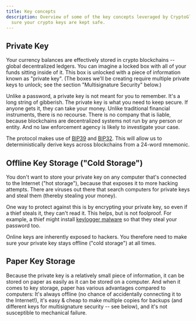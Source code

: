 ```yaml
---
title: Key concepts
description: Overview of some of the key concepts leveraged by CryptoGlacier to make
  sure your crypto keys are kept safe.
---
```


## Private Key

Your currency balances are effectively stored in crypto
blockchains -- global decentralized ledgers. You can imagine a locked box
with all of your funds sitting inside of it. This box is unlocked with
a piece of information known as "private key". (The boxes we'll be creating
require multiple private keys to unlock; see the section "Multisignature
Security" below.)

Unlike a password, a private key is not meant for you to remember.
It's a long string of gibberish. The private key is what you need to keep
secure. If anyone gets it, they can take your money. Unlike traditional
financial instruments, there is no recourse. There is no company that is
liable, because blockchains are decentralized systems not run by any person or
entity. And no law enforcement agency is likely to investigate your
case.

The protocol makes use of [BIP39](https://github.com/bitcoin/bips/blob/master/bip-0039.mediawiki)
and [BIP32](https://github.com/bitcoin/bips/blob/master/bip-0032.mediawiki).
This will allow us to deterministically derive keys across blockchains from
a 24-word mnemonic.

## Offline Key Storage ("Cold Storage")

You don't want to store your
private key on any computer that's connected to the Internet ("hot
storage"), because that exposes it to more hacking attempts. There are
viruses out there that search computers for private keys and steal them
(thereby stealing your money).

One way to protect against this is by
encrypting your private key, so even if a thief steals it, they can't read
it. This helps, but is not foolproof. For example, a thief might install
[keylogger malware](https://en.wikipedia.org/wiki/Keystroke_logging)
so that they steal your password too.

Online keys are
inherently exposed to hackers. You therefore need to make sure your private
key stays offline ("cold storage") at all times.

## Paper Key Storage

Because
the private key is a relatively small piece of information, it can be stored
on paper as easily as it can be stored on a computer. And when it comes to
key storage, paper has various advantages compared to computers: It's always
offline (no chance of accidentally connecting it to the Internet!), it's
easy & cheap to make multiple copies for backups (and different keys for
multisignature security -- see below), and it's not susceptible to
mechanical failure.

